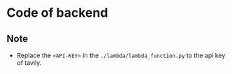 # Code of backend

## Note
* Replace the `<API-KEY>` in the `./lambda/lambda_function.py` to the api key of tavily.
